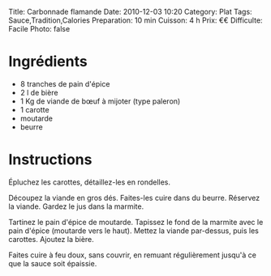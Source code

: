 Title: Carbonnade flamande
Date: 2010-12-03 10:20
Category: Plat
Tags: Sauce,Tradition,Calories
Preparation: 10 min
Cuisson: 4 h
Prix: €€
Difficulte: Facile
Photo: false

# Ingrédients

- 8 tranches de pain d'épice
- 2 l de bière
- 1 Kg de viande de bœuf à mijoter (type paleron)
- 1 carotte
- moutarde
- beurre

# Instructions

Épluchez les carottes, détaillez-les en rondelles.

Découpez la viande en gros dés.
Faites-les cuire dans du beurre.
Réservez la viande.
Gardez le jus dans la marmite.

Tartinez le pain d'épice de moutarde.
Tapissez le fond de la marmite avec le pain d'épice (moutarde vers le haut).
Mettez la viande par-dessus, puis les carottes.
Ajoutez la bière.

Faites cuire à feu doux, sans couvrir, en remuant régulièrement jusqu'à ce que la sauce soit épaissie.
